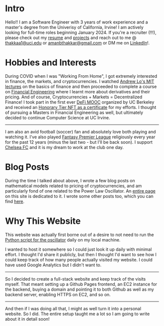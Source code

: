# Intro

Hello!! I am a Software Engineer with 3 years of work experience and a master's degree from the Univerisy of California, Irvine! I am actively looking for full-time roles beginning January 2024. If you're a recruiter (!!!), please check out my [resume](resume) and [projects](projects) and reach out to me @ [thakkaa1@uci.edu](mailto:thakkaa1@uci.edu) or [amanbthakkar@gmail.com](mailto:amanbthakkar@gmail.com) or DM me on [LinkedIn](https://www.linkedin.com/in/amanbthakkar/)!.

# Hobbies and Interests

During COVID when I was "Working From Home", I got extremely interested in finance, the markets, and cryptocurrencies. I watched [Andrew Lo's MIT lectures](https://ocw.mit.edu/courses/15-401-finance-theory-i-fall-2008/pages/video-lectures-and-slides/) on the basics of finance and then proceeded to complete a course on [Financial Engineering](https://www.coursera.org/specializations/financialengineering) where I learnt more about derivatives and their pricing. And of course, Cryptocurrencies + Markets = Decentralized Finance! I took part in the first ever [DeFi MOOC](https://defi-learning.org/f22) organized by UC Berkeley and received an [Honorary Tier NFT as a certificate](https://www.linkedin.com/feed/update/urn:li:activity:6965659384886538240/) for my efforts. I thought of pursuing a Masters in Financial Engineering as well, but ultimately decided to continue Computer Science at UC Irvine.

---

I am also an avid football (soccer) fan and absolutely love both playing and watching it. I've also played [Fantasy Premier League](https://fantasy.premierleague.com/) religiously every year for the past 12 years (minus the last two - but I'll be back soon). I support [Chelsea FC](https://www.chelseafc.com/en) and it is my dream to work at the club one day.

# Blog Posts

During the time I talked about above, I wrote a few blog posts on mathematical models related to pricing of cryptocurrencies, and am particularly fond of one related to the Power Law Oscillator. An [entire page](https://www.amanthakkar.com/power-law-oscillator-indicator) on this site is dedicated to it. I wrote some other posts too, which you can find [here](https://medium.com/@amanbthakkar).

# Why This Website

This website was actually first borne out of a desire to not need to run the [Python script for the oscillator](https://github.com/amanbthakkar/crypto_finance/blob/master/Power%20Oscillator.ipynb) daily on my local machine.

I wanted to host it somewhere so I could just look it up daily with minimal effort. I thought I'd share it publicly, but then I thought I'd want to see how I could keep track of how many people actually visited my website. I could have used Google Analytics but I didn't want to.

---

So I decided to create a full-stack website and keep track of the visits myself. That meant setting up a Github Pages frontend, an EC2 instance for the backend, buying a domain and pointing it to both Github as well as my backend server, enabling HTTPS on EC2, and so on.

---

And then if I was doing all that, I might as well turn it into a personal website. So I did. The entire setup taught me a lot so I am going to write about it in detail soon!
